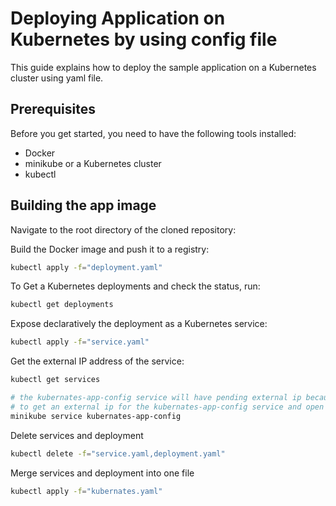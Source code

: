 # Deploying Application on Kubernetes by using config file

This guide explains how to deploy the sample application on a Kubernetes cluster using yaml file.

## Prerequisites

Before you get started, you need to have the following tools installed:

- Docker
- minikube or a Kubernetes cluster
- kubectl

## Building the app image

Navigate to the root directory of the cloned repository:

Build the Docker image and push it to a registry:

```bash
kubectl apply -f="deployment.yaml"
```

To Get a Kubernetes deployments and check the status, run:

```bash
kubectl get deployments
```

Expose declaratively the deployment as a Kubernetes service:

```bash
kubectl apply -f="service.yaml"
```

Get the external IP address of the service:

```bash
kubectl get services

# the kubernates-app-config service will have pending external ip because we use minikube in local
# to get an external ip for the kubernates-app-config service and open the generated url in the browser
minikube service kubernates-app-config
```

Delete services and deployment

```bash
kubectl delete -f="service.yaml,deployment.yaml"
```

Merge services and deployment into one file

```bash
kubectl apply -f="kubernates.yaml"
```
